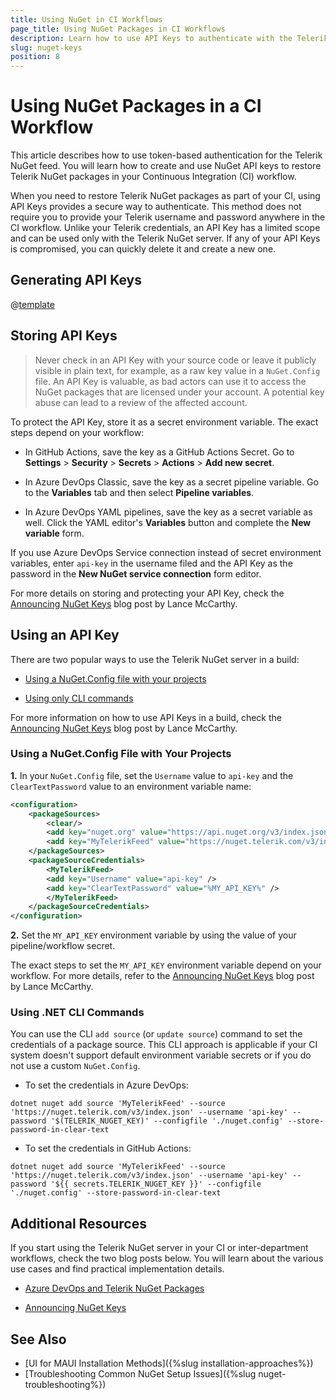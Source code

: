 ```yaml
---
title: Using NuGet in CI Workflows
page_title: Using NuGet Packages in CI Workflows
description: Learn how to use API Keys to authenticate with the Telerik NuGet server and restore Telerik UI for .NET MAUI packages in your CI or desktop environment.
slug: nuget-keys
position: 8
---
```


# Using NuGet Packages in a CI Workflow

This article describes how to use token-based authentication for the Telerik NuGet feed. You will learn how to create and use NuGet API keys to restore Telerik NuGet packages in your Continuous Integration (CI) workflow.

When you need to restore Telerik NuGet packages as part of your CI, using API Keys provides a secure way to authenticate. This method does not require you to provide your Telerik username and password anywhere in the CI workflow. Unlike your Telerik credentials, an API Key has a limited scope and can be used only with the Telerik NuGet server. If any of your API Keys is compromised, you can quickly delete it and create a new one.

## Generating API Keys

@[template](/_contentTemplates/common/nuget.md#generate-nuget-key)

## Storing API Keys

> Never check in an API Key with your source code or leave it publicly visible in plain text, for example, as a raw key value in a `NuGet.Config` file. An API Key is valuable, as bad actors can use it to access the NuGet packages that are licensed under your account. A potential key abuse can lead to a review of the affected account.

To protect the API Key, store it as a secret environment variable. The exact steps depend on your workflow:

* In GitHub Actions, save the key as a GitHub Actions Secret. Go to **Settings** > **Security** > **Secrets** > **Actions** > **Add new secret**.

* In Azure DevOps Classic, save the key as a secret pipeline variable. Go to the **Variables** tab and then select **Pipeline variables**.

* In Azure DevOps YAML pipelines, save the key as a secret variable as well. Click the YAML editor's **Variables** button and complete the **New variable** form.

If you use Azure DevOps Service connection instead of secret environment variables, enter `api-key` in the username filed and the API Key as the password in the **New NuGet service connection** form editor.

For more details on storing and protecting your API Key, check the [Announcing NuGet Keys](https://www.telerik.com/blogs/announcing-nuget-keys) blog post by Lance McCarthy.

## Using an API Key

There are two popular ways to use the Telerik NuGet server in a build:

* [Using a NuGet.Config file with your projects](#using-a-nugetconfig-file-with-your-projects)

* [Using only CLI commands](#using-only-cli-commands)

For more information on how to use API Keys in a build, check the [Announcing NuGet Keys](https://www.telerik.com/blogs/announcing-nuget-keys) blog post by Lance McCarthy.

### Using a NuGet.Config File with Your Projects

**1.** In your `NuGet.Config` file, set the `Username` value to `api-key` and the `ClearTextPassword` value to an environment variable name:

```xml
<configuration>
    <packageSources>
        <clear/>
        <add key="nuget.org" value="https://api.nuget.org/v3/index.json" protocolVersion="3" />
        <add key="MyTelerikFeed" value="https://nuget.telerik.com/v3/index.json" protocolVersion="3"/>
    </packageSources>
    <packageSourceCredentials>
        <MyTelerikFeed>
        <add key="Username" value="api-key" />
        <add key="ClearTextPassword" value="%MY_API_KEY%" />
        </MyTelerikFeed>
    </packageSourceCredentials>
</configuration>
```

**2.** Set the `MY_API_KEY` environment variable by using the value of your pipeline/workflow secret.

The exact steps to set the `MY_API_KEY` environment variable depend on your workflow. For more details, refer to the [Announcing NuGet Keys](https://www.telerik.com/blogs/announcing-nuget-keys) blog post by Lance McCarthy.

### Using .NET CLI Commands

You can use the CLI `add source` (or `update source`) command to set the credentials of a package source. This CLI approach is applicable if your CI system doesn't support default environment variable secrets or if you do not use a custom `NuGet.Config`.

* To set the credentials in Azure DevOps:

```SH
dotnet nuget add source 'MyTelerikFeed' --source 'https://nuget.telerik.com/v3/index.json' --username 'api-key' --password '$(TELERIK_NUGET_KEY)' --configfile './nuget.config' --store-password-in-clear-text
```

* To set the credentials in GitHub Actions:

```SH
dotnet nuget add source 'MyTelerikFeed' --source 'https://nuget.telerik.com/v3/index.json' --username 'api-key' --password '${{ secrets.TELERIK_NUGET_KEY }}' --configfile './nuget.config' --store-password-in-clear-text
```

## Additional Resources

If you start using the Telerik NuGet server in your CI or inter-department workflows, check the two blog posts below. You will learn about the various use cases and find practical implementation details.

* [Azure DevOps and Telerik NuGet Packages](https://www.telerik.com/blogs/azure-devops-and-telerik-nuget-packages)

* [Announcing NuGet Keys](https://www.telerik.com/blogs/announcing-nuget-keys)

## See Also

* [UI for MAUI Installation Methods]({%slug installation-approaches%})
* [Troubleshooting Common NuGet Setup Issues]({%slug nuget-troubleshooting%})
